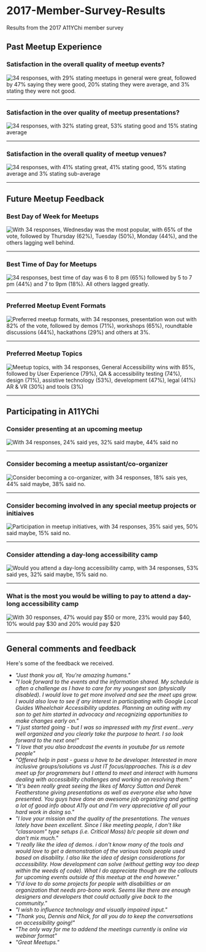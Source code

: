 # 2017-Member-Survey-Results
Results from the 2017 A11YChi member survey
## Past Meetup Experience
### Satisfaction in the overall quality of meetup events?
![34 responses, with 29% stating meetups in general were great, followed by 47% saying they were good, 20% stating they were average, and 3% stating they were not good.](http://www.dennisdeacon.com/wp-content/uploads/2017/11/Screen-Shot-2017-11-14-at-8.55.59-AM.png "34 responses, with 29% stating meetups in general were great, followed by 47% saying they were good, 20% stating they were average, and 3% stating they were not good.")
***
### Satisfaction in the over quality of meetup presentations?
![34 responses, with 32% stating great, 53% stating good and 15% stating average](http://www.dennisdeacon.com/wp-content/uploads/2017/11/Screen-Shot-2017-11-14-at-9.03.53-AM.png "34 responses, with 32% stating great, 53% stating good and 15% stating average")
***
### Satisfaction in the overall quality of meetup venues?
![34 responses, with 41% stating great, 41% stating good, 15% stating average and 3% stating sub-average](http://www.dennisdeacon.com/wp-content/uploads/2017/11/Screen-Shot-2017-11-14-at-9.08.24-AM.png "34 responses, with 41% stating great, 41% stating good, 15% stating average and 3% stating sub-average")
***

## Future Meetup Feedback
### Best Day of Week for Meetups
![With 34 responses, Wednesday was the most popular, with 65% of the vote, followed by Thursday (62%), Tuesday (50%), Monday (44%), and the others lagging well behind.](http://www.dennisdeacon.com/wp-content/uploads/2017/11/Screen-Shot-2017-11-14-at-9.20.04-AM.png "With 34 responses, Wednesday was the most popular, with 65% of the vote, followed by Thursday (62%), Tuesday (50%), Monday (44%), and the others lagging well behind.")
***
### Best Time of Day for Meetups
![34 responses, best time of day was 6 to 8 pm (65%) followed by 5 to 7 pm (44%) and 7 to 9pm (18%). All others lagged greatly.](http://www.dennisdeacon.com/wp-content/uploads/2017/11/Screen-Shot-2017-11-14-at-9.25.17-AM.png "34 responses, best time of day was 6 to 8 pm (65%) followed by 5 to 7 pm (44%) and 7 to 9pm (18%). All others lagged greatly.")
***
### Preferred Meetup Event Formats
![Preferred meetup formats, with 34 responses, presentation won out with 82% of the vote, followed by demos (71%), workshops (65%), roundtable discussions (44%), hackathons (29%) and others at 3%. ](http://www.dennisdeacon.com/wp-content/uploads/2017/11/Screen-Shot-2017-11-14-at-9.28.14-AM-1.png "Preferred meetup formats, with 34 responses, presentation won out with 82% of the vote, followed by demos (71%), workshops (65%), roundtable discussions (44%), hackathons (29%) and others at 3%. ")
***
### Preferred Meetup Topics
![Meetup topics, with 34 responses, General Accessibility wins with 85%, followed by User Experience (79%), QA & accessibility testing (74%), design (71%), assistive technology (53%), development (47%), legal (41%) AR & VR (30%) and tools (3%)](http://www.dennisdeacon.com/wp-content/uploads/2017/11/Screen-Shot-2017-11-14-at-9.33.24-AM.png "Meetup topics, with 34 responses, General Accessibility wins with 85%, followed by User Experience (79%), QA & accessibility testing (74%), design (71%), assistive technology (53%), development (47%), legal (41%) AR & VR (30%) and tools (3%)")
***

## Participating in A11YChi
### Consider presenting at an upcoming meetup
![With 34 responses, 24% said yes, 32% said maybe, 44% said no](http://www.dennisdeacon.com/wp-content/uploads/2017/11/Screen-Shot-2017-11-14-at-9.41.03-AM.png "With 34 responses, 24% said yes, 32% said maybe, 44% said no")
***
### Consider becoming a meetup assistant/co-organizer
![Consider becoming a co-organizer, with 34 responses, 18% sais yes, 44% said maybe, 38% said no.](http://www.dennisdeacon.com/wp-content/uploads/2017/11/Screen-Shot-2017-11-14-at-9.43.23-AM.png "Consider becoming a co-organizer, with 34 responses, 18% sais yes, 44% said maybe, 38% said no.")
***
### Consider becoming involved in any special meetup projects or initiaives
![Participation in meetup initiatives, with 34 responses, 35% said yes, 50% said maybe, 15% said no.](http://www.dennisdeacon.com/wp-content/uploads/2017/11/Screen-Shot-2017-11-14-at-9.46.58-AM.png "Participation in meetup initiatives, with 34 responses, 35% said yes, 50% said maybe, 15% said no.")
***
### Consider attending a day-long accessibility camp
![Would you attend a day-long accessibility camp, with 34 responses, 53% said yes, 32% said maybe, 15% said no.](http://www.dennisdeacon.com/wp-content/uploads/2017/11/Screen-Shot-2017-11-14-at-9.49.20-AM.png "Would you attend a day-long accessibility camp, with 34 responses, 53% said yes, 32% said maybe, 15% said no.")
***
### What is the most you would be willing to pay to attend a day-long accessibility camp
![With 30 responses, 47% would pay $50 or more, 23% would pay $40, 10% would pay $30 and 20% would pay $20 ](http://www.dennisdeacon.com/wp-content/uploads/2017/11/Screen-Shot-2017-11-14-at-9.51.41-AM.png "With 30 responses, 47% would pay $50 or more, 23% would pay $40, 10% would pay $30 and 20% would pay $20 ")
***

## General comments and feedback
Here's some of the feedback we received.
* *"Just thank you all, You're amazing humans."*
* *"I look forward to the events and the information shared. My schedule is often a challenge as I have to care for my youngest son (physically disabled). I would love to get more involved and see the meet ups grow. I would also love to see if any interest in participating with Google Local Guides Wheelchair Accessibility updates. Planning an outing with my son to get him started in advocacy and recognizing opportunities to make changes early on."*
* *"I just started going - but I was so impressed with my first event...very well organized and you clearly take the purpose to heart. I so look forward to the next one!"*
* *"I love that you also broadcast the events in youtube for us remote people"*
* *"Offered help in past - guess u have to be developer. Interested in more inclusive groups/solutions vs Just IT focus/approaches. This is a dev meet up for programmers but I attend to meet and interact with humans dealing with accessibility challenges and working on resolving them."*
* *"It's been really great seeing the likes of Marcy Sutton and Derek Featherstone giving presentations as well as everyone else who have presented. You guys have done an awesome job organizing and getting a lot of good info about A11y out and I'm very appreciative of all your hard work in doing so."*
* *"I love your mission and the quality of the presentations. The venues lately have been excellent. Since I like meeting people, I don't like "classroom" type setups (i.e. Critical Mass) b/c people sit down and don't mix much."*
* *"I really like the idea of demos. i don't know many of the tools and would love to get a demonstration of the various tools people used based on disability. I also like the idea of design considerations for accessibility. How development can solve (without getting way too deep within the weeds of code). What I do appreciate though are the callouts for upcoming events outside of this meetup at the end however."*
* *"I'd love to do some projects for people with disabilities or an organization that needs pro-bono work. Seems like there are enough designers and developers that could actually give back to the community."*
* *"I wish to influence technology and visually impaired input."*
* *"Thank you, Dennis and Nick, for all you do to keep the conversations on accessibility going!"*
* *"The only way for me to addend the meetings currently is online via webinar format"*
* *"Great Meetups."*
